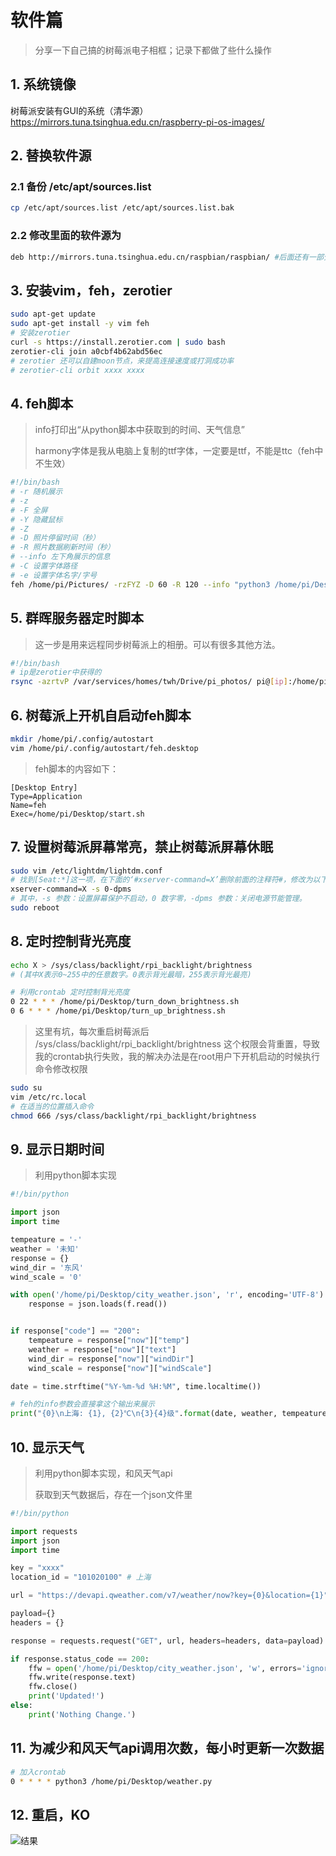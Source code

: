 # 软件篇

> 分享一下自己搞的树莓派电子相框；记录下都做了些什么操作

## 1. 系统镜像
树莓派安装有GUI的系统（清华源）
https://mirrors.tuna.tsinghua.edu.cn/raspberry-pi-os-images/

## 2. 替换软件源
### 2.1 备份 /etc/apt/sources.list
```bash
cp /etc/apt/sources.list /etc/apt/sources.list.bak
```
### 2.2 修改里面的软件源为
```bash
deb http://mirrors.tuna.tsinghua.edu.cn/raspbian/raspbian/ #后面还有一部分，复制原来的
```

## 3. 安装vim，feh，zerotier
```bash
sudo apt-get update
sudo apt-get install -y vim feh
# 安装zerotier
curl -s https://install.zerotier.com | sudo bash
zerotier-cli join a0cbf4b62abd56ec
# zerotier 还可以自建moon节点，来提高连接速度或打洞成功率
# zerotier-cli orbit xxxx xxxx
```

## 4. feh脚本
> info打印出“从python脚本中获取到的时间、天气信息”
> 
> harmony字体是我从电脑上复制的ttf字体，一定要是ttf，不能是ttc（feh中不生效）
```bash
#!/bin/bash
# -r 随机展示
# -z
# -F 全屏
# -Y 隐藏鼠标
# -Z
# -D 照片停留时间（秒）
# -R 照片数据刷新时间（秒）
# --info 左下角展示的信息
# -C 设置字体路径
# -e 设置字体名字/字号
feh /home/pi/Pictures/ -rzFYZ -D 60 -R 120 --info "python3 /home/pi/Desktop/info.py" -C /usr/share/fonts/truetype/harmonyos_sans_sc -e HarmonyOS_Sans_SC_Regular/30
```

## 5. 群晖服务器定时脚本
> 这一步是用来远程同步树莓派上的相册。可以有很多其他方法。
```bash
#!/bin/bash
# ip是zerotier中获得的
rsync -azrtvP /var/services/homes/twh/Drive/pi_photos/ pi@[ip]:/home/pi/Pictures/
```

## 6. 树莓派上开机自启动feh脚本
```bash
mkdir /home/pi/.config/autostart
vim /home/pi/.config/autostart/feh.desktop
```
> feh脚本的内容如下：
```
[Desktop Entry]
Type=Application
Name=feh
Exec=/home/pi/Desktop/start.sh
```

## 7. 设置树莓派屏幕常亮，禁止树莓派屏幕休眠
```bash
sudo vim /etc/lightdm/lightdm.conf
# 找到[Seat:*]这一项，在下面的‘#xserver-command=X’删除前面的注释符#，修改为以下
xserver-command=X -s 0-dpms
# 其中，-s 参数：设置屏幕保护不启动，0 数字零，-dpms 参数：关闭电源节能管理。
sudo reboot
```

## 8.  定时控制背光亮度
```bash
echo X > /sys/class/backlight/rpi_backlight/brightness 
# (其中X表示0~255中的任意数字。0表示背光最暗，255表示背光最亮)

# 利用crontab 定时控制背光亮度
0 22 * * * /home/pi/Desktop/turn_down_brightness.sh
0 6 * * * /home/pi/Desktop/turn_up_brightness.sh
```
> 这里有坑，每次重启树莓派后 /sys/class/backlight/rpi_backlight/brightness 这个权限会背重置，导致我的crontab执行失败，我的解决办法是在root用户下开机启动的时候执行命令修改权限
```bash
sudo su
vim /etc/rc.local
# 在适当的位置插入命令
chmod 666 /sys/class/backlight/rpi_backlight/brightness
```


## 9.  显示日期时间
> 利用python脚本实现
```python
#!/bin/python

import json
import time

tempeature = '-'
weather = '未知'
response = {}
wind_dir = '东风'
wind_scale = '0'

with open('/home/pi/Desktop/city_weather.json', 'r', encoding='UTF-8') as f:
    response = json.loads(f.read())


if response["code"] == "200":
    tempeature = response["now"]["temp"]
    weather = response["now"]["text"]
    wind_dir = response["now"]["windDir"]
    wind_scale = response["now"]["windScale"]

date = time.strftime("%Y-%m-%d %H:%M", time.localtime())

# feh的info参数会直接拿这个输出来展示
print("{0}\n上海: {1}, {2}℃\n{3}{4}级".format(date, weather, tempeature, wind_dir, wind_scale))
```

## 10.  显示天气
> 利用python脚本实现，和风天气api
>
> 获取到天气数据后，存在一个json文件里

```python
#!/bin/python

import requests
import json
import time

key = "xxxx"
location_id = "101020100" # 上海

url = "https://devapi.qweather.com/v7/weather/now?key={0}&location={1}".format(key, location_id)

payload={}
headers = {}

response = requests.request("GET", url, headers=headers, data=payload)

if response.status_code == 200:
    ffw = open('/home/pi/Desktop/city_weather.json', 'w', errors='ignore')
    ffw.write(response.text)
    ffw.close()
    print('Updated!')
else:
    print('Nothing Change.')
```

## 11. 为减少和风天气api调用次数，每小时更新一次数据
```bash
# 加入crontab
0 * * * * python3 /home/pi/Desktop/weather.py
```

## 12. 重启，KO
![结果](展示1.jpg)